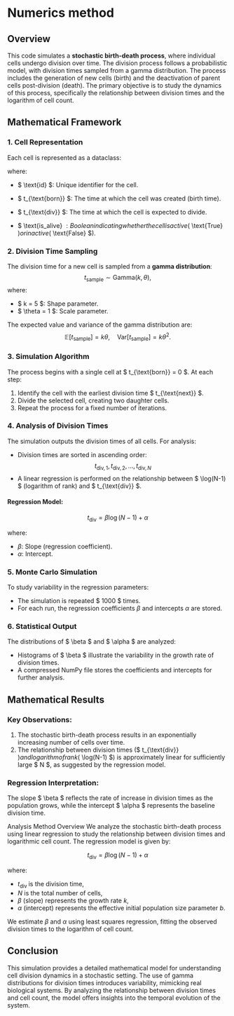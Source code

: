 # Numerics method

## Overview
This code simulates a **stochastic birth-death process**, where individual cells undergo division over time. The division process follows a probabilistic model, with division times sampled from a gamma distribution. The process includes the generation of new cells (birth) and the deactivation of parent cells post-division (death). The primary objective is to study the dynamics of this process, specifically the relationship between division times and the logarithm of cell count.

## Mathematical Framework

### 1. **Cell Representation**

Each cell is represented as a dataclass:

where:
- $ \text{id} $: Unique identifier for the cell.

- $ t_{\text{born}} $: The time at which the cell was created (birth time).
- $ t_{\text{div}} $: The time at which the cell is expected to divide.
- $ \text{is_alive} $: Boolean indicating whether the cell is active ($ \text{True} $) or inactive ($ \text{False} $).

### 2. **Division Time Sampling**
The division time for a new cell is sampled from a **gamma distribution**:
$$
t_{\text{sample}} \sim \text{Gamma}(k, \theta),
$$
where:
- $ k = 5 $: Shape parameter.
- $ \theta = 1 $: Scale parameter.

The expected value and variance of the gamma distribution are:
$$
\mathbb{E}[t_{\text{sample}}] = k \theta, \quad \text{Var}[t_{\text{sample}}] = k \theta^2.
$$

### 3. **Simulation Algorithm**

The process begins with a single cell at $ t_{\text{born}} = 0 $. At each step:
1. Identify the cell with the earliest division time $ t_{\text{next}} $.
2. Divide the selected cell, creating two daughter cells.
3. Repeat the process for a fixed number of iterations.

### 4. **Analysis of Division Times**
The simulation outputs the division times of all cells. For analysis:
- Division times are sorted in ascending order:
  $$t_{\text{div}, 1}, t_{\text{div}, 2}, \dots, t_{\text{div}, N}$$
- A linear regression is performed on the relationship between $ \log(N-1) $ (logarithm of rank) and $ t_{\text{div}} $.

#### Regression Model:
$$t_{\text{div}} = \beta \log(N-1) + \alpha$$

where:
- $\beta$: Slope (regression coefficient).
- $\alpha$: Intercept.

### 5. **Monte Carlo Simulation**
To study variability in the regression parameters:
- The simulation is repeated $ 1000 $ times.
- For each run, the regression coefficients $\beta$ and intercepts $\alpha$ are stored.

### 6. **Statistical Output**

The distributions of $ \beta $ and $ \alpha $ are analyzed:
- Histograms of $ \beta $ illustrate the variability in the growth rate of division times.
- A compressed NumPy file stores the coefficients and intercepts for further analysis.

## Mathematical Results

### Key Observations:
1. The stochastic birth-death process results in an exponentially increasing number of cells over time.
2. The relationship between division times ($ t_{\text{div}} $) and logarithm of rank ($ \log(N-1) $) is approximately linear for sufficiently large $ N $, as suggested by the regression model.

### Regression Interpretation:
The slope $ \beta $ reflects the rate of increase in division times as the population grows, while the intercept $ \alpha $ represents the baseline division time.

Analysis Method Overview
We analyze the stochastic birth-death process using linear regression to study the relationship between division times and logarithmic cell count. The regression model is given by:

$$
t_{\mathrm{div}}=\beta \log (N-1)+\alpha
$$

where:
- $t_{\text {div }}$ is the division time,
- $N$ is the total number of cells,
- $\beta$ (slope) represents the growth rate $k$,
- $\alpha$ (intercept) represents the effective initial population size parameter $b$.

We estimate $\beta$ and $\alpha$ using least squares regression, fitting the observed division times to the logarithm of cell count.


## Conclusion
This simulation provides a detailed mathematical model for understanding cell division dynamics in a stochastic setting. The use of gamma distributions for division times introduces variability, mimicking real biological systems. By analyzing the relationship between division times and cell count, the model offers insights into the temporal evolution of the system.